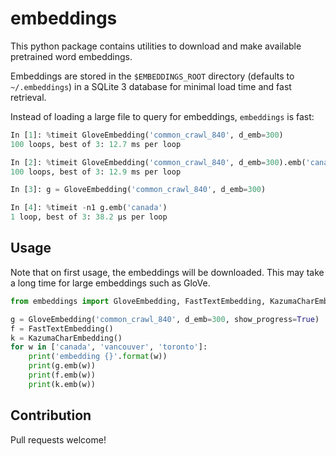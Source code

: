 # embeddings

This python package contains utilities to download and make available pretrained word embeddings.

Embeddings are stored in the `$EMBEDDINGS_ROOT` directory (defaults to `~/.embeddings`) in a SQLite 3 database for minimal load time and fast retrieval.

Instead of loading a large file to query for embeddings, `embeddings` is fast:

```python
In [1]: %timeit GloveEmbedding('common_crawl_840', d_emb=300)
100 loops, best of 3: 12.7 ms per loop

In [2]: %timeit GloveEmbedding('common_crawl_840', d_emb=300).emb('canada')
100 loops, best of 3: 12.9 ms per loop

In [3]: g = GloveEmbedding('common_crawl_840', d_emb=300)

In [4]: %timeit -n1 g.emb('canada')
1 loop, best of 3: 38.2 µs per loop
```


## Usage

Note that on first usage, the embeddings will be downloaded. This may take a long time for large embeddings such as GloVe.

```python
from embeddings import GloveEmbedding, FastTextEmbedding, KazumaCharEmbedding

g = GloveEmbedding('common_crawl_840', d_emb=300, show_progress=True)
f = FastTextEmbedding()
k = KazumaCharEmbedding()
for w in ['canada', 'vancouver', 'toronto']:
    print('embedding {}'.format(w))
    print(g.emb(w))
    print(f.emb(w))
    print(k.emb(w))
```

## Contribution

Pull requests welcome!
